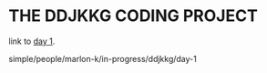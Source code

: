 # THE DDJKKG CODING PROJECT

link to [day 1](/simple/people/marlon-k/in-progress/ddjkkg/day-1).

simple/people/marlon-k/in-progress/ddjkkg/day-1
